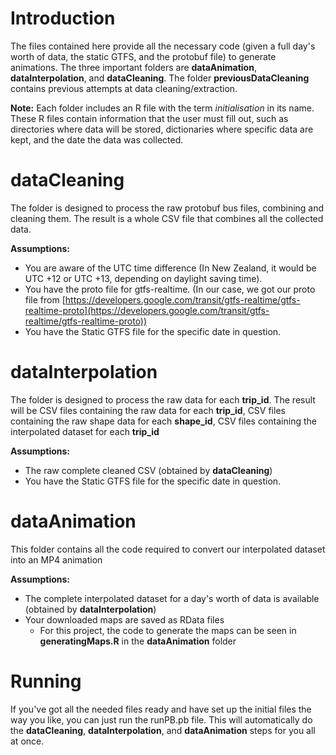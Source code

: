 # Introduction
The files contained here provide all the necessary code (given a full day's worth of data, the static GTFS, and the protobuf file) to generate animations. The three important folders are **dataAnimation**, **dataInterpolation**, and **dataCleaning**. The folder **previousDataCleaning** contains previous attempts at data cleaning/extraction.

**Note:** Each folder includes an R file with the term *initialisation* in its name. These R files contain information that the user must fill out, such as directories where data will be stored, dictionaries where specific data are kept, and the date the data was collected.


# dataCleaning

The folder is designed to process the raw protobuf bus files, combining and cleaning them. The result is a whole CSV file that combines all the collected data.

**Assumptions:**  
- You are aware of the UTC time difference (In New Zealand, it would be UTC +12 or UTC +13, depending on daylight saving time).
- You have the proto file for gtfs-realtime. (In our case, we got our proto file from [https://developers.google.com/transit/gtfs-realtime/gtfs-realtime-proto](https://developers.google.com/transit/gtfs-realtime/gtfs-realtime-proto))
- You have the Static GTFS file for the specific date in question.

# dataInterpolation

The folder is designed to process the raw data for each **trip_id**. The result will be CSV files containing the raw data for each **trip_id**, CSV files containing the raw shape data for each **shape_id**, CSV files containing the interpolated dataset for each **trip_id**

**Assumptions:**  
- The raw complete cleaned CSV (obtained by **dataCleaning**)
- You have the Static GTFS file for the specific date in question.

# dataAnimation

This folder contains all the code required to convert our interpolated dataset into an MP4 animation

**Assumptions:**  
- The complete interpolated dataset for a day's worth of data is available (obtained by **dataInterpolation**)
- Your downloaded maps are saved as RData files
  - For this project, the code to generate the maps can be seen in **generatingMaps.R** in the **dataAnimation** folder



# Running
If you've got all the needed files ready and have set up the initial files the way you like, you can just run the runPB.pb file. This will automatically do the **dataCleaning**, **dataInterpolation**, and **dataAnimation** steps for you all at once.
